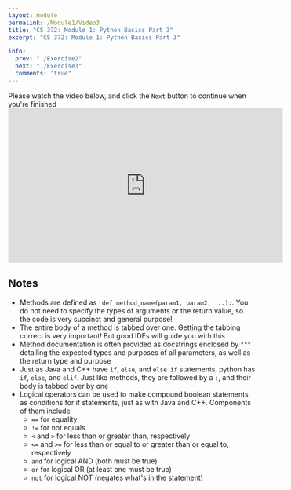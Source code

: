 ```yaml
---
layout: module
permalink: /Module1/Video3
title: "CS 372: Module 1: Python Basics Part 3"
excerpt: "CS 372: Module 1: Python Basics Part 3"

info:
  prev: "./Exercise2"
  next: "./Exercise3"
  comments: "true"
---
```


<p>
Please watch the video below, and click the <code>Next</code> button to continue when you're finished

<iframe width="560" height="315" src="https://www.youtube.com/embed/Tw-XkvAbqks" frameborder="0" allow="accelerometer; autoplay; clipboard-write; encrypted-media; gyroscope; picture-in-picture" allowfullscreen></iframe>

<h2>Notes</h2>

<ul>
<li>Methods are defined as <code> def method_name(param1, param2, ...):</code>.  You do not need to specify the types of arguments or the return value, so the code is very succinct and general purpose!</li>
<li>The entire body of a method is tabbed over one.  Getting the tabbing correct is very important!  But good IDEs will guide you with this</li>
<li>Method documentation is often provided as docstrings enclosed by <code>"""</code> detailing the expected types and purposes of all parameters, as well as the return type and purpose</li>
<li>Just as Java and C++ have <code>if</code>, <code>else</code>, and <code>else if</code> statements, python has <code>if</code>, <code>else</code>, and <code>elif</code>.  Just like methods, they are followed by a <code>:</code>, and their body is tabbed over by one</code></li>
<li>Logical operators can be used to make compound boolean statements as conditions for if statements, just as with Java and C++.  Components of them include
<ul>
<li><code>==</code> for equality</li>
<li><code>!=</code> for not equals</li>
<li><code><</code> and <code>></code> for less than or greater than, respectively</li>
<li><code><=</code> and <code>>=</code> for less than or equal to or greater than or equal to, respectively</li>
<li><code>and</code> for logical AND (both must be true)</li>
<li><code>or</code> for logical OR (at least one must be true)</li>
<li><code>not</code> for logical NOT (negates what's in the statement)</li>
</ul>
</li>
</ul>